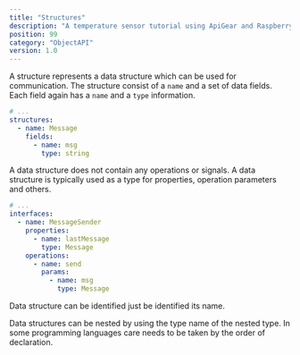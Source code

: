 ```yaml
---
title: "Structures"
description: "A temperature sensor tutorial using ApiGear and Raspberry Pi"
position: 99
category: "ObjectAPI"
version: 1.0
---
```


A structure represents a data structure which can be used for communication. The structure consist of a `name` and a set of data fields. Each field again has a `name` and a `type` information.

```yml
# ...
structures:
  - name: Message
    fields:
      - name: msg
        type: string
```

A data structure does not contain any operations or signals. A data structure is typically used as a type for properties, operation parameters and others.

```yml
# ...
interfaces:
  - name: MessageSender
    properties:
      - name: lastMessage
        type: Message
    operations:
      - name: send
        params:
          - name: msg
            type: Message
```

Data structure can be identified just be identified its name.

Data structures can be nested by using the type name of the nested type. In some programming languages care needs to be taken by the order of declaration.
